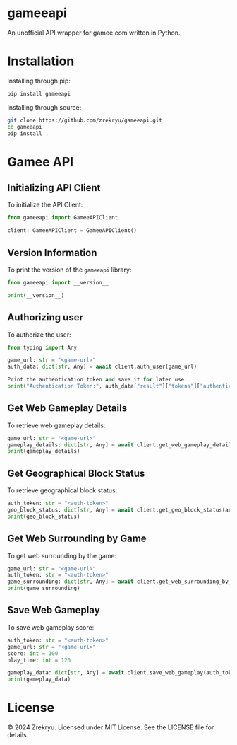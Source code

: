 # gameeapi

An unofficial API wrapper for gamee.com written in Python.

# Installation

Installing through pip:
```bash
pip install gameeapi
```

Installing through source:
```bash
git clone https://github.com/zrekryu/gameeapi.git
cd gameeapi
pip install .
```

# Gamee API

## Initializing API Client

To initialize the API Client:
```py
from gameeapi import GameeAPIClient

client: GameeAPIClient = GameeAPIClient()
```

## Version Information

To print the version of the `gameeapi` library:
```py
from gameeapi import __version__

print(__version__)
```

## Authorizing user

To authorize the user:
```py
from typing import Any

game_url: str = "<game-url>"
auth_data: dict[str, Any] = await client.auth_user(game_url)

Print the authentication token and save it for later use.
print("Authentication Token:", auth_data["result"]["tokens"]["authenticate"])
```

## Get Web Gameplay Details

To retrieve web gameplay details:
```py
game_url: str = "<game-url>"
gameplay_details: dict[str, Any] = await client.get_web_gameplay_details(game_url)
print(gameplay_details)
```

## Get Geographical Block Status

To retrieve geographical block status:
```py
auth_token: str = "<auth-token>"
geo_block_status: dict[str, Any] = await client.get_geo_block_status(auth_token)
print(geo_block_status)
```

## Get Web Surrounding by Game

To get web surrounding by the game:
```py
game_url: str = "<game-url>"
auth_token: str = "<auth-token>"
game_surrounding: dict[str, Any] = await client.get_web_surrounding_by_game(auth_token, game_url)
print(game_surrounding)
```

## Save Web Gameplay

To save web gameplay score:
```py
auth_token: str = "<auth-token>"
game_url: str = "<game-url>"
score: int = 100
play_time: int = 120

gameplay_data: dict[str, Any] = await client.save_web_gameplay(auth_token, game_url, score, play_time)
print(gameplay_data)
```

# License

© 2024 Zrekryu. Licensed under MIT License. See the LICENSE file for details.